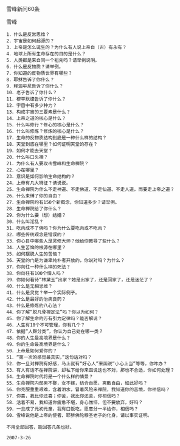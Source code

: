 雪峰新问60条

雪峰


    1．什么是反常思维？
    2．宇宙是如何起源的？
    3．上帝是怎么诞生的？为什么有人说上帝自（古）有永有？
    4．地球上所有生命存在的目的是什么？
    5．人类都是来自同一个祖先吗？请举例说明。
    6．什么是反物质？请举例。
    7．你知道的反物质世界有哪些？
    8．耶稣告诉了你什么？
    9．释迦牟尼告诉了你什么？
    10．老子告诉了你什么？
    11．穆罕默德告诉了你什么？
    12．宇宙中有多少种力？
    13．构成宇宙的三要素是什么？
    14．上帝之道的核心是什么？
    15．什么叫修行？修心的核心是什么？
    16．什么叫修炼？修炼的核心是什么？
    17．生命的反物质结构到底是一种什么样的结构？
    18．天堂到底在哪里？如何证明天堂的存在？
    19．如何才能去天堂？
    20．什么叫口头禅？
    21．为什么有人要攻击雪峰和生命禅院？
    22．心在哪里？
    23．意识是如何影响生命结构的？
    24．上帝有几大特征？请说说。
    25．生命禅院为什么不走神道、不走佛道、不走仙道、不走人道，而要走上帝之道？
    26．什么束缚了你的自由？
    27．生命禅院约有150个新概念，你知道多少？请举例。
    28．生命禅院给了你什么？
    29．你为什么要（想）结婚？
    30．什么叫淫乱？
    31．吃肉成不了佛吗？你为什么要吃肉或不吃肉？
    32．哪些传统观念是错误的？
    33．你心目中哪些人是灵修大师？他给你教导了些什么？
    34．人生苦恼的根源在哪里？
    35．如何摆脱人生的苦恼？
    36．天堂的门是为谦卑纯朴者开放的，你说对吗？为什么？
    37．你向往一种什么样的死法？
    38．你向往有100个情人吗？
    39．你如何看待“林黛玉”出家？她是出家了，还是回家了，还是迷茫了？
    40．什么是无相思维？
    41．什么是灵觉？举一个实际例子。
    42．什么是最好的治病良药？
    43．什么是修炼的八心法？
    44．你了解“脱凡骨禅定法”吗？你以为如何？
    45．你了解生命的万有引力定律吗？能否解说？
    46．人生有18个不可管理，你有几个？
    47．依据“人群分类”，你认为自己处在哪一类？
    48．你的人生最高境界是什么？
    49．你的生命最高境界是什么？
    50．上帝是如何爱你的？
    51．“第一次的感觉最真实，”这句话对吗？
    52．你一旦对禅院有好感，马上就有“好心人”来函说“小心上当”等等，你咋办？
    53．有人有话不在禅院讲，却私下给你来函说这也不对，那也不合适，你如何处理？
    54．生命禅院时代将是一个什么样的情景？
    55．生命禅院内部男不娶，女不嫁，结合自愿，离散自由，如此好吗？
    56．你克服重重艰难，含着泪水，冒着风险来禅院，我知道你的苦境，你相信吗？
    57．你喜，我比你还喜；你苦，我比你还苦，你相信吗？
    58．活着不易，我知道你疲惫不堪，身心憔悴，但不要放弃，好吗？
    59．一旦成了元初元童，我有口饭吃，愿意分一半给你，相信吗？
    60．雪峰说他是上帝的使者、耶稣佛陀穆圣老子的化身，请以事实证明。

    不用全部回答，能回答几条也好。

    2007-3-26



